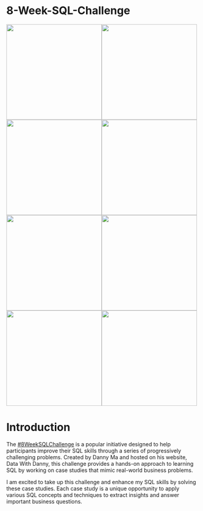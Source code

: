 # 8-Week-SQL-Challenge

<img src="https://8weeksqlchallenge.com/images/case-study-designs/1.png" width="250" height="250"><img src="https://8weeksqlchallenge.com/images/case-study-designs/2.png" width="250" height="250"><img src="https://8weeksqlchallenge.com/images/case-study-designs/3.png" width="250" height="250"><img src="https://8weeksqlchallenge.com/images/case-study-designs/4.png" width="250" height="250"><img src="https://8weeksqlchallenge.com/images/case-study-designs/5.png" width="250" height="250"><img src="https://8weeksqlchallenge.com/images/case-study-designs/6.png" width="250" height="250"><img src="https://8weeksqlchallenge.com/images/case-study-designs/7.png" width="250" height="250"><img src="https://8weeksqlchallenge.com/images/case-study-designs/8.png" width="250" height="250">

# Introduction<br>
The [#8WeekSQLChallenge]((https://8weeksqlchallenge.com/case-study-1/)) is a popular initiative designed to help participants improve their SQL skills through a series of progressively challenging problems. Created by Danny Ma and hosted on his website, Data With Danny, this challenge provides a hands-on approach to learning SQL by working on case studies that mimic real-world business problems.

I am excited to take up this challenge and enhance my SQL skills by solving these case studies. Each case study is a unique opportunity to apply various SQL concepts and techniques to extract insights and answer important business questions.

